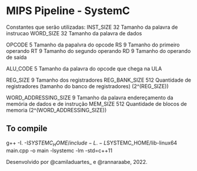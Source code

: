 # MIPS Pipeline - SystemC

Constantes que serão utilizadas:
 INST_SIZE 32     Tamanho da palavra de instrucao
 WORD_SIZE 32 	 Tamanho da palavra de dados

 OPCODE 5		 Tamanho da papalvra do opcode
 RS 9             Tamanho do primeiro operando
 RT 9             Tamanho do segundo operando
 RD 9             Tamanho do operando de saída

 ALU_CODE 5 		 Tamanho da palavra do opcode que chega na ULA

 REG_SIZE 9 	     Tamanho dos registradores
 REG_BANK_SIZE 512 	  Quantidade de registradores (tamanho do banco de registradores) (2^(REG_SIZE))

 WORD_ADDRESSING_SIZE 9  Tamanho da palavra endereçamento da memória de dados e de instrução
 MEM_SIZE 512 	 Quantidade de blocos de memoria (2^(WORD_ADDRESSING_SIZE))


## To compile

g++ -I. -I$SYSTEMC_HOME/include -L. -L$SYSTEMC_HOME/lib-linux64 main.cpp -o main -lsystemc -lm -std=c++11


Desenvolvido por @camiladuartes_ e @rannaraabe, 2022.